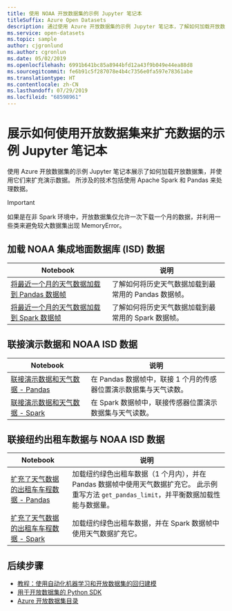 ```yaml
---
title: 使用 NOAA 开放数据集的示例 Jupyter 笔记本
titleSuffix: Azure Open Datasets
description: 通过使用 Azure 开放数据集的示例 Jupyter 笔记本，了解如何加载开放数据集，并使用它们来扩充演示数据。 所涉及的技术包括使用 Spark 和 Pandas 来处理数据。
ms.service: open-datasets
ms.topic: sample
author: cjgronlund
ms.author: cgronlun
ms.date: 05/02/2019
ms.openlocfilehash: 6991b641bc85a8944bfd12a43f9b049e44ea88d8
ms.sourcegitcommit: fe6b91c5f287078e4b4c7356e0fa597e78361abe
ms.translationtype: HT
ms.contentlocale: zh-CN
ms.lasthandoff: 07/29/2019
ms.locfileid: "68598961"
---
```

# <a name="example-jupyter-notebooks-show-how-to-enrich-data-with-open-datasets"></a>展示如何使用开放数据集来扩充数据的示例 Jupyter 笔记本 
使用 Azure 开放数据集的示例 Jupyter 笔记本展示了如何加载开放数据集，并使用它们来扩充演示数据。 所涉及的技术包括使用 Apache Spark 和 Pandas 来处理数据。

>[!IMPORTANT]
>如果是在非 Spark 环境中，开放数据集仅允许一次下载一个月的数据，并利用一些类来避免较大数据集出现 MemoryError。

## <a name="load-noaa-integrated-surface-database-isd-data"></a>加载 NOAA 集成地面数据库 (ISD) 数据 
|Notebook        | 说明                                    |
|----------------|------------------------------------------------|
|[将最近一个月的天气数据加载到 Pandas 数据帧](https://github.com/Azure/OpenDatasetsNotebooks/blob/master/tutorials/data-access/02-weather-to-pandas-dataframe.ipynb) | 了解如何将历史天气数据加载到最常用的 Pandas 数据帧。 |
|[将最近一个月的天气数据加载到 Spark 数据帧](https://github.com/Azure/OpenDatasetsNotebooks/blob/master/tutorials/data-access/01-weather-to-spark-dataframe.ipynb) | 了解如何将历史天气数据加载到最常用的 Spark 数据帧。  |

## <a name="join-demo-data-with-noaa-isd-data"></a>联接演示数据和 NOAA ISD 数据 
|Notebook        | 说明                                    |
|----------------|------------------------------------------------|
|[联接演示数据和天气数据 - Pandas](https://github.com/Azure/OpenDatasetsNotebooks/blob/master/tutorials/data-join/02-weather-join-in-pandas.ipynb) | 在 Pandas 数据帧中，联接 1 个月的传感器位置演示数据集与天气读数。  |
|[联接演示数据和天气数据 - Spark](https://github.com/Azure/OpenDatasetsNotebooks/blob/master/tutorials/data-join/01-weather-join-in-spark.ipynb) | 在 Spark 数据帧中，联接传感器位置演示数据集与天气读数。 |

## <a name="join-nyc-taxi-data-with-noaa-isd-data"></a>联接纽约出租车数据与 NOAA ISD 数据 
|Notebook        | 说明                                    |
|----------------|------------------------------------------------|
|[扩充了天气数据的出租车车程数据 - Pandas](https://github.com/Azure/OpenDatasetsNotebooks/blob/master/tutorials/data-join/04-nyc-taxi-join-weather-in-pandas.ipynb) | 加载纽约绿色出租车数据（1 个月内），并在 Pandas 数据帧中使用天气数据扩充它。 此示例重写方法 `get_pandas_limit`，并平衡数据加载性能与数据量。|
|[扩充了天气数据的出租车车程数据 - Spark](https://github.com/Azure/OpenDatasetsNotebooks/blob/master/tutorials/data-join/03-nyc-taxi-join-weather-in-spark.ipynb) | 加载纽约绿色出租车数据，并在 Spark 数据帧中使用天气数据扩充它。  |

## <a name="next-steps"></a>后续步骤

* [教程：使用自动化机器学习和开放数据集的回归建模](tutorial-opendatasets-automl.md)
* [用于开放数据集的 Python SDK](/python/api/azureml-opendatasets/azureml.opendatasets?view=azure-ml-py)
* [Azure 开放数据集目录](https://azure.microsoft.com/services/open-datasets/catalog/)
